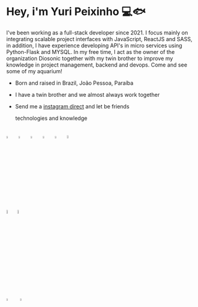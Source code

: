 
# Hey, i'm Yuri Peixinho 💻🐟

I've been working as a full-stack developer since 2021. I focus mainly on integrating scalable project interfaces with JavaScript, ReactJS and SASS, in addition, I have experience developing API's in micro services using Python-Flask and MYSQL. In my free time, I act as the owner of the organization Diosonic together with my twin brother to improve my knowledge in project management, backend and devops. Come and see some of my aquarium!

- Born and raised in Brazil, João Pessoa, Paraíba
- I have a twin brother and we almost always work together
- Send me a [instagram direct](https://www.instagram.com/yuripeixinhoo/) and let be friends

    <summary>
        technologies and knowledge    
    </summary>
    
<br />
<img width="4%" src="https://cdn.jsdelivr.net/gh/devicons/devicon/icons/html5/html5-original.svg" />  &nbsp;
<img width="4%" src="https://cdn.jsdelivr.net/gh/devicons/devicon/icons/css3/css3-original.svg" /> &nbsp;
<img width="4%" src="https://cdn.jsdelivr.net/gh/devicons/devicon/icons/typescript/typescript-original.svg" />  &nbsp;
<img width="4%" src="https://cdn.jsdelivr.net/gh/devicons/devicon/icons/javascript/javascript-plain.svg" /> &nbsp;
<img width="4%" src="https://cdn.jsdelivr.net/gh/devicons/devicon/icons/react/react-original-wordmark.svg" /> &nbsp;
<img width="4.5%" src="https://cdn.jsdelivr.net/gh/devicons/devicon/icons/sass/sass-original.svg" /> &nbsp;
  
 <br />
 <br />

<img width="5%" src="https://cdn.jsdelivr.net/gh/devicons/devicon/icons/python/python-original.svg" />
<img width="5%" src="https://cdn.jsdelivr.net/gh/devicons/devicon/icons/flask/flask-original.svg" /> 

<br />
<br />

<img width="4%" src="https://cdn.jsdelivr.net/gh/devicons/devicon/icons/postgresql/postgresql-original.svg" /> &nbsp;&nbsp;
<img width="4%" src="https://cdn.jsdelivr.net/gh/devicons/devicon/icons/mysql/mysql-plain.svg" /> 




